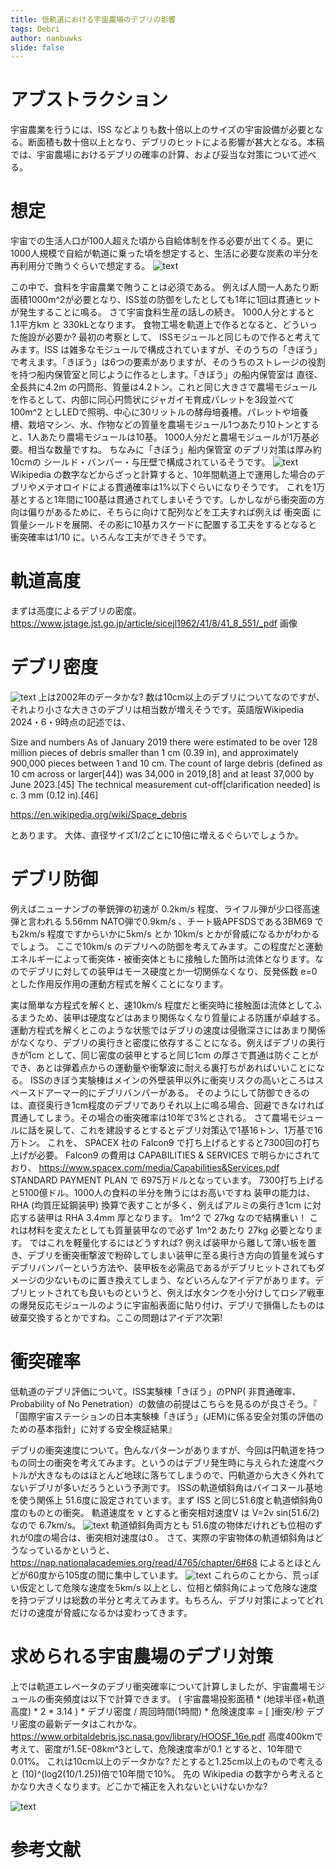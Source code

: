 ```yaml
---
title: 低軌道における宇宙農場のデブリの影響
tags: Debri
author: nanbuwks
slide: false
---
```

# アブストラクション

宇宙農業を行うには、ISS などよりも数十倍以上のサイズの宇宙設備が必要となる。断面積も数十倍以上となり、デブリのヒットによる影響が甚大となる。本稿では、宇宙農場におけるデブリの確率の計算、および妥当な対策について述べる。

# 想定

宇宙での生活人口が100人超えた頃から自給体制を作る必要が出てくる。更に1000人規模で自給が軌道に乗った頃を想定すると、生活に必要な炭素の半分を再利用分で賄うぐらいで想定する。
![text](images/carboncycle.png)

この中で、食料を宇宙農業で賄うことは必須である。
例えば人間一人あたり断面積1000m^2が必要となり、ISS並の防御をしたとしても1年に1回は貫通ヒットが発生することに鳴る。
さて宇宙食料生産の話しの続き。 1000人分とすると 1.1平方km と 330kLとなります。
食物工場を軌道上で作るとなると、どういった施設が必要か? 最初の考察として、 ISSモジュールと同じもので作ると考えてみます。ISS は雑多なモジュールで構成されていますが、そのうちの「きぼう」で考えます。「きぼう」は6つの要素がありますが、そのうちのストレージの役割を持つ船内保管室と同じように作るとします。「きぼう」の船内保管室は 直径、全長共に4.2m の円筒形、質量は4.2トン。これと同じ大きさで農場モジュールを作るとして、内部に同心円筒状にジャガイモ育成パレットを3段並べて 100m^2 としLEDで照明、中心に30リットルの酵母培養槽。パレットや培養槽、栽培マシン、水、作物などの質量を農場モジュール1つあたり10トンとすると、1人あたり農場モジュールは10基。
1000人分だと農場モジュールが1万基必要。相当な数量ですね。
ちなみに「きぼう」船内保管室 のデブリ対策は厚み約10cmの シールド・バンパー・与圧壁で構成されているそうです。
![text](images/kiboshild.png)
Wikipedia の数字などからざっと計算すると、10年間軌道上で運用した場合のデブリやメテオロイドによる貫通確率は1%以下ぐらいになりそうです。
これを1万基とすると1年間に100基は貫通されてしまいそうです。しかしながら衝突面の方向は偏りがあるために、そちらに向けて配列などを工夫すれば例えば 衝突面 に質量シールドを展開、その影に10基カスケードに配置する工夫をするとなると衝突確率は1/10 に。いろんな工夫ができそうです。
# 軌道高度
まずは高度によるデブリの密度。https://www.jstage.jst.go.jp/article/sicejl1962/41/8/41_8_551/_pdf
画像


# デブリ密度
![text](images/debridencity.png)
上は2002年のデータかな? 数は10cm以上のデブリについてなのですが、それより小さな大きさのデブリは相当数が増えそうです。英語版Wikipedia 2024・6・9時点の記述では、

Size and numbers
As of January 2019 there were estimated to be over 128 million pieces of debris smaller than 1 cm (0.39 in), and approximately 900,000 pieces between 1 and 10 cm. The count of large debris (defined as 10 cm across or larger[44]) was 34,000 in 2019,[8] and at least 37,000 by June 2023.[45] The technical measurement cut-off[clarification needed] is c. 3 mm (0.12 in).[46]

https://en.wikipedia.org/wiki/Space_debris

とあります。
大体、直径サイズ1/2ごとに10倍に増えるぐらいでしょうか。
# デブリ防御


例えばニューナンブの拳銃弾の初速が 0.2km/s 程度、ライフル弾が少口径高速弾と言われる 5.56mm NATO弾で0.9km/s 、チート級APFSDSである3BM69 でも2km/s 程度ですからいかに5km/s とか 10km/s とかが脅威になるかがわかるでしょう。
ここで10km/s のデブリへの防御を考えてみます。この程度だと運動エネルギーによって衝突体・被衝突体ともに接触した箇所は流体となります。なのでデブリに対しての装甲はモース硬度とか一切関係なくなり、反発係数 e=0 とした作用反作用の運動方程式を解くことになります。 

実は簡単な方程式を解くと、速10km/s 程度だと衝突時に接触面は流体としてふるまうため、装甲は硬度などはあまり関係なくなり質量による防護が卓越する。運動方程式を解くとこのような状態ではデブリの速度は侵徹深さにはあまり関係がなくなり、デブリの奥行きと密度に依存することになる。例えばデブリの奥行きが1cm として、同じ密度の装甲とすると同じ1cm の厚さで貫通は防ぐことができ、あとは弾着点からの運動量や衝撃波に耐える裏打ちがあればいいことになる。
ISSのきぼう実験棟はメインの外壁装甲以外に衝突リスクの高いところはスペースドアーマー的にデブリバンパーがある。
そのようにして防御できるのは、直径奥行き1cm程度のデブリでありそれ以上に鳴る場合、回避できなければ貫通してしまう。その場合の衝突確率は10年で3%とされる。
さて農場モジュールに話を戻して、これを建設するとするとデブリ対策込で1基16トン、1万基で16万トン。
これを、 SPACEX 社の Falcon9 で打ち上げるとすると7300回の打ち上げが必要。
Falcon9 の費用は CAPABILITIES & SERVICES で明らかにされており、 https://www.spacex.com/media/Capabilities&Services.pdf
STANDARD PAYMENT PLAN で 6975万ドルとなっています。 7300打ち上げると5100億ドル。1000人の食料の半分を賄うにはお高いですね
装甲の能力は、RHA  (均質圧延鋼装甲) 換算で表すことが多く、例えばアルミの奥行き1cm に対応する装甲は RHA 3.4mm 厚となります。 1m^2 で 27kg なので結構重い！ これは材料を変えたとしても質量装甲なので必ず  1m^2 あたり 27kg 必要となります。
ではこれを軽量化するにはどうすれば? 例えば装甲から離して薄い板を置き、デブリを衝突衝撃波で粉砕してしまい装甲に至る奥行き方向の質量を減らすデブリバンパーという方法や、装甲板を必需品であるがデブリヒットされてもダメージの少ないものに置き換えてしまう、などいろんなアイデアがあります。デブリヒットされても良いものというと、例えば水タンクを小分けしてロシア戦車の爆発反応モジュールのように宇宙船表面に貼り付け、デブリで損傷したものは破棄交換するとかですね。ここの問題はアイデア次第! 


# 衝突確率
低軌道のデブリ評価について。ISS実験棟「きぼう」のPNP( 非貫通確率、Probability of No Penetration）の数値の前提はこちらを見るのが良さそう。『 「国際宇宙ステーションの日本実験棟「きぼう」(JEM)に係る安全対策の評価のための基本指針」に対する安全検証結果』


デブリの衝突速度について。色んなパターンがありますが、今回は円軌道を持つもの同士の衝突を考えてみます。というのはデブリ発生時に与えられた速度ベクトルが大きなものはほとんど地球に落ちてしまうので、円軌道から大きく外れてないデブリが多いだろうという予測です。
ISSの軌道傾斜角はバイコヌール基地を使う関係上 51.6度に設定されています。まず ISS と同じ51.6度と軌道傾斜角0度のものとの衝突。
軌道速度を v とすると衝突相対速度V は V=2v sin(51.6/2) なので 6.7km/s。
![text](images/debriorbit.png)
軌道傾斜角両方とも 51.6度の物体だけれども位相のずれが0度の場合は、衝突相対速度は0 。
さて、実際の宇宙物体の軌道傾斜角はどうなっているかというと、
https://nap.nationalacademies.org/read/4765/chapter/6#68
によるとほとんどが60度から105度の間に集中しています。
![text](images/debriorbitdegree.png)
これらのことから、荒っぽい仮定として危険な速度を5km/s 以上とし、位相と傾斜角によって危険な速度を持つデブリは総数の半分と考えてみます。もちろん、デブリ対策によってどれだけの速度が脅威になるかは変わってきます。
# 求められる宇宙農場のデブリ対策
上では軌道エレベータのデブリ衝突確率について計算しましたが、宇宙農場モジュールの衝突頻度は以下で計算できます。
( 宇宙農場投影面積 * (地球半径+軌道⾼度) * 2 * 3.14 ) * デブリ密度 / 周回時間(1時間) * 危険速度率 = [ ]衝突/秒
デブリ密度の最新データはこれかな。https://www.orbitaldebris.jsc.nasa.gov/library/HOOSF_16e.pdf
高度400kmで考えて、密度が1.5E-08km^3として、危険速度率が0.1 とすると、10年間で0.01%。
これは10cm以上のデータかな? だとすると1.25cm以上のもので考えると (10)^(log2(10/1.25))倍で10年間で10%。
先の Wikipedia の数字から考えるとかなり大きくなります。どこかで補正を入れないといけないかな?

![text](images/debrialtitude.png)
# 参考文献

